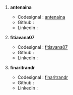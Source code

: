 1. **antenaina**
    - Codesignal : [antenaina](https://app.codesignal.com/profile/antenaina)
    - Github : 
    - Linkedin : 

2. **fitiavana07**
    - Codesignal : [fitiavana07](https://app.codesignal.com/profile/fitiavana07)
    - Github : 
    - Linkedin :

3. **finaritrandr**
    - Codesignal : [finaritrandr](https://app.codesignal.com/profile/finaritrandr)
    - Github : 
    - Linkedin :
